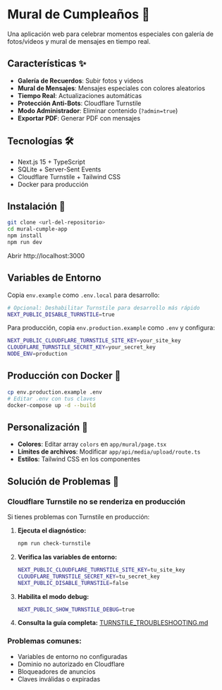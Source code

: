 # Mural de Cumpleaños 🎉

Una aplicación web para celebrar momentos especiales con galería de fotos/videos y mural de mensajes en tiempo real.

## Características ✨

- **Galería de Recuerdos**: Subir fotos y videos
- **Mural de Mensajes**: Mensajes especiales con colores aleatorios  
- **Tiempo Real**: Actualizaciones automáticas
- **Protección Anti-Bots**: Cloudflare Turnstile
- **Modo Administrador**: Eliminar contenido (`?admin=true`)
- **Exportar PDF**: Generar PDF con mensajes

## Tecnologías 🛠️

- Next.js 15 + TypeScript
- SQLite + Server-Sent Events
- Cloudflare Turnstile + Tailwind CSS
- Docker para producción

## Instalación 🚀

```bash
git clone <url-del-repositorio>
cd mural-cumple-app
npm install
npm run dev
```

Abrir http://localhost:3000

## Variables de Entorno

Copia `env.example` como `.env.local` para desarrollo:

```bash
# Opcional: Deshabilitar Turnstile para desarrollo más rápido
NEXT_PUBLIC_DISABLE_TURNSTILE=true
```

Para producción, copia `env.production.example` como `.env` y configura:

```bash
NEXT_PUBLIC_CLOUDFLARE_TURNSTILE_SITE_KEY=your_site_key
CLOUDFLARE_TURNSTILE_SECRET_KEY=your_secret_key
NODE_ENV=production
```

## Producción con Docker 🚀

```bash
cp env.production.example .env
# Editar .env con tus claves
docker-compose up -d --build
```

## Personalización 🎨

- **Colores**: Editar array `colors` en `app/mural/page.tsx`
- **Límites de archivos**: Modificar `app/api/media/upload/route.ts`
- **Estilos**: Tailwind CSS en los componentes

## Solución de Problemas 🔧

### Cloudflare Turnstile no se renderiza en producción

Si tienes problemas con Turnstile en producción:

1. **Ejecuta el diagnóstico:**
   ```bash
   npm run check-turnstile
   ```

2. **Verifica las variables de entorno:**
   ```bash
   NEXT_PUBLIC_CLOUDFLARE_TURNSTILE_SITE_KEY=tu_site_key
   CLOUDFLARE_TURNSTILE_SECRET_KEY=tu_secret_key
   NEXT_PUBLIC_DISABLE_TURNSTILE=false
   ```

3. **Habilita el modo debug:**
   ```bash
   NEXT_PUBLIC_SHOW_TURNSTILE_DEBUG=true
   ```

4. **Consulta la guía completa:** [TURNSTILE_TROUBLESHOOTING.md](./TURNSTILE_TROUBLESHOOTING.md)

### Problemas comunes:
- Variables de entorno no configuradas
- Dominio no autorizado en Cloudflare
- Bloqueadores de anuncios
- Claves inválidas o expiradas 